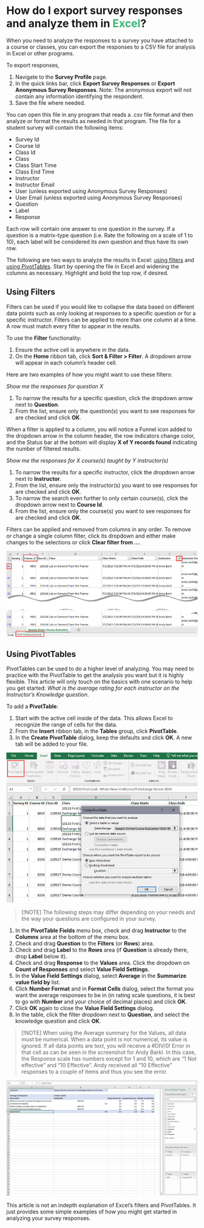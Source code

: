 # How do I export survey responses and analyze them in <span style="color:MediumSeaGreen;">Excel</span>?

When you need to analyze the responses to a survey you have attached to a course or classes, you can export the responses to a CSV file for analysis in Excel or other programs. 

To export responses,
1. Navigate to the **Survey Profile** page.
1. In the quick links bar, click **Export Survey Responses** or **Export Anonymous Survey Responses**. Note: The anonymous export will not contain any information identifying the respondent.
1. Save the file where needed.

You can open this file in any program that reads a .csv file format and then analyze or format the results as needed in that program. The file for a student survey will contain the following items:
- Survey Id
- Course Id
- Class Id
- Class
- Class Start Time
- Class End Time
- Instructor
- Instructor Email
- User (unless exported using Anonymous Survey Responses)
- User Email (unless exported using Anonymous Survey Responses)
- Question
- Label
- Response

Each row will contain one answer to one question in the survey. If a question is a matrix-type question (i.e. Rate the following on a scale of 1 to 10), each label will be considered its own question and thus have its own row. 

The following are two ways to analyze the results in Excel: [using filters](#using-filters) and [using PivotTables](#using-pivottables). Start by opening the file in Excel and widening the columns as necessary. Highlight and bold the top row, if desired.

## Using Filters
Filters can be used if you would like to collapse the data based on different data points such as only looking at responses to a specific question or for a specific instructor. Filters can be applied to more than one column at a time. A row must match every filter to appear in the results.

To use the **Filter** functionality:
1. Ensure the active cell is anywhere in the data.
1. On the **Home** ribbon tab, click **Sort & Filter > Filter**. A dropdown arrow will appear in each column’s header cell.

Here are two examples of how you might want to use these filters:

*Show me the responses for question X*
1. To narrow the results for a specific question, click the dropdown arrow next to **Question**.
1. From the list, ensure only the question(s) you want to see responses for are checked and click **OK**.

When a filter is applied to a column, you will notice a Funnel icon added to the dropdown arrow in the column header, the row indicators change color, and the Status bar at the bottom will display **X of Y records found** indicating the number of filtered results. 

*Show me the responses for X course(s) taught by Y instructor(s)*
1. To narrow the results for a specific instructor, click the dropdown arrow next to **Instructor**.
1. From the list, ensure only the instructor(s) you want to see responses for are checked and click **OK**.
1. To narrow the search even further to only certain course(s), click the dropdown arrow next to **Course Id**.
1. From the list, ensure only the course(s) you want to see responses for are checked and click **OK**.

Filters can be applied and removed from columns in any order. To remove or change a single column filter, click its dropdown and either make changes to the selections or click **Clear filter from …**.

![](/tms/images/survey-excel-filter-responses.png)

## Using PivotTables
PivotTables can be used to do a higher level of analyzing. You may need to practice with the PivotTable to get the analysis you want but it is highly flexible. This article will only touch on the basics with one scenario to help you get started: *What is the average rating for each instructor on the Instructor’s Knowledge question*.

To add a **PivotTable**:
1. Start with the active cell inside of the data. This allows Excel to recognize the range of cells for the data.
1. From the **Insert** ribbon tab, in the **Tables** group, click **PivotTable**.
1. In the **Create PivotTable** dialog, keep the defaults and click **OK**. A new tab will be added to your file.

![](/tms/images/survey-insert-pivottable.png)

> [!NOTE] The following steps may differ depending on your needs and the way your questions are configured in your survey.

1. In the **PivotTable Fields** menu box, check and drag **Instructor** to the **Columns** area at the bottom of the menu box.
1. Check and drag **Question** to the **Filters** (or **Rows**) area.
1. Check and drag **Label** to the **Rows** area (if **Question** is already there, drop **Label** below it).
1. Check and drag **Response** to the **Values** area.
Click the dropdown on **Count of Responses** and select **Value Field Settings**.
1. In the **Value Field Settings** dialog, select **Average** in the **Summarize value field by** list.
1. Click **Number Format** and in **Format Cells** dialog, select the format you want the average responses to be in (in rating scale questions, it is best to go with **Number** and your choice of decimal places) and click **OK**.
1. Click **OK** again to close the **Value Field Settings** dialog.
1. In the table, click the filter dropdown next to **Question**, and select the knowledge question and click **OK**.

> [!NOTE] When using the Average summary for the Values, all data must be numerical. When a data point is not numerical, its value is ignored. If all data points are text, you will receive a #DIV/0! Error in that cell as can be seen in the screenshot for Andy Barkl. In this case, the Response scale has numbers except for 1 and 10, which are “1 Not effective” and “10 Effective”. Andy received all “10 Effective” responses to a couple of items and thus you see the error.  

![](/tms/images/survey-results-pivottable.png)

This article is not an indepth explanation of Excel’s filters and PivotTables. It just provides some simple examples of how you might get started in analyzing your survey responses.

